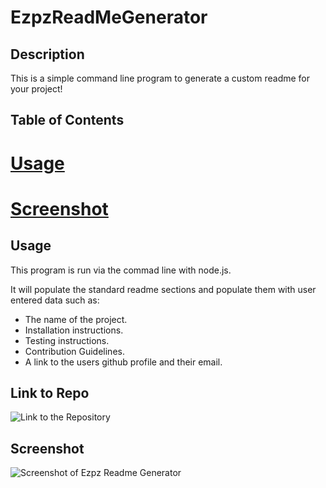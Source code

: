 # EzpzReadMeGenerator

## Description
This is a simple command line program to generate a custom readme for your project!

## Table of Contents

# [Usage](#usage)
# [Screenshot](#screenshot)

## Usage
This program is run via the commad line with node.js.

It will populate the standard readme sections and populate them with user entered data such as:

* The name of the project.
* Installation instructions.
* Testing instructions.
* Contribution Guidelines.
* A link to the users github profile and their email.

## Link to Repo
![Link to the Repository](https://github.com/AcheronandStyx/EzpzReadMeGenerator)

## Screenshot
![Screenshot of Ezpz Readme Generator](https://raw.github.com/AcheronandStyx/EzpzReadMeGenerator/utils/Capture.JPG)